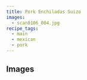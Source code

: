 ```yaml
---
title: Pork Enchiladas Suizo
images:
  - scan0106_004.jpg
recipe_tags:
  - main
  - mexican
  - pork
---
```


## Images

